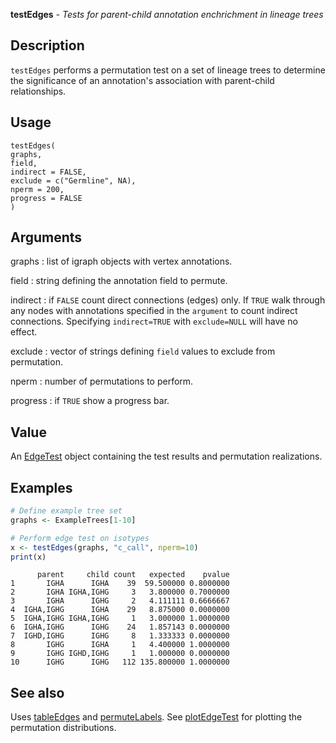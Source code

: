 **testEdges** - *Tests for parent-child annotation enchrichment in lineage trees*

Description
--------------------

`testEdges` performs a permutation test on a set of lineage trees to determine
the significance of an annotation's association with parent-child relationships.


Usage
--------------------
```
testEdges(
graphs,
field,
indirect = FALSE,
exclude = c("Germline", NA),
nperm = 200,
progress = FALSE
)
```

Arguments
-------------------

graphs
:   list of igraph objects with vertex annotations.

field
:   string defining the annotation field to permute.

indirect
:   if `FALSE` count direct connections (edges) only. If 
`TRUE` walk through any nodes with annotations specified in 
the `argument` to count indirect connections. Specifying
`indirect=TRUE` with `exclude=NULL` will have no effect.

exclude
:   vector of strings defining `field` values to exclude from 
permutation.

nperm
:   number of permutations to perform.

progress
:   if `TRUE` show a progress bar.




Value
-------------------

An [EdgeTest](EdgeTest-class.md) object containing the test results and permutation
realizations.



Examples
-------------------

```R
# Define example tree set
graphs <- ExampleTrees[1-10]

# Perform edge test on isotypes
x <- testEdges(graphs, "c_call", nperm=10)
print(x)
```


```
      parent     child count   expected    pvalue
1       IGHA      IGHA    39  59.500000 0.8000000
2       IGHA IGHA,IGHG     3   3.800000 0.7000000
3       IGHA      IGHG     2   4.111111 0.6666667
4  IGHA,IGHG      IGHA    29   8.875000 0.0000000
5  IGHA,IGHG IGHA,IGHG     1   3.000000 1.0000000
6  IGHA,IGHG      IGHG    24   1.857143 0.0000000
7  IGHD,IGHG      IGHG     8   1.333333 0.0000000
8       IGHG      IGHA     1   4.400000 1.0000000
9       IGHG IGHD,IGHG     1   1.000000 0.0000000
10      IGHG      IGHG   112 135.800000 1.0000000

```



See also
-------------------

Uses [tableEdges](tableEdges.md) and [permuteLabels](permuteLabels.md). 
See [plotEdgeTest](plotEdgeTest.md) for plotting the permutation distributions.






